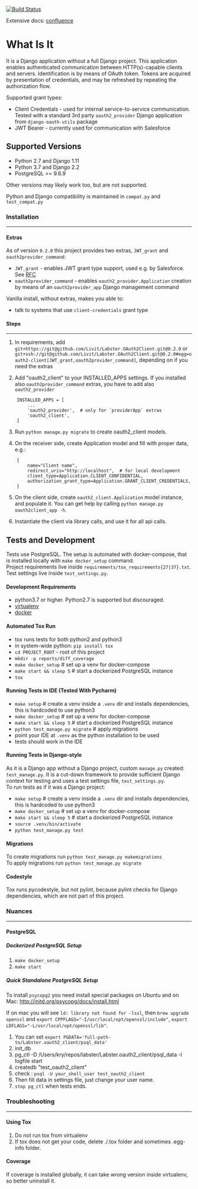 [![Build Status](https://drone.labster.com/api/badges/Livit/Labster.OAuth2Client/status.svg)](https://drone.labster.com/Livit/Labster.OAuth2Client)

Extensive docs: [confluence](https://liv-it.atlassian.net/wiki/spaces/WEB/pages/891191387/OAuth2Client+documentation)

What Is It
=====
It is a Django application without a full Django project.
This application enables authenticated communication between HTTP(s)-capable
clients and servers. Identification is by means of OAuth token. Tokens are
acquired by presentation of credentials, and may be refreshed by repeating
the authorization flow.

Supported grant types:
- Client Credentials - used for internal service-to-service communication.
Tested with a standard 3rd party `oauth2_provider` Django application from
`django-oauth-utils` package
- JWT Bearer - currently used for communication with Salesforce

Supported Versions
------------------
- Python 2.7 and Django 1.11
- Python 3.7 and Django 2.2
- PostgreSQL >= 9.6.9

Other versions may likely work too, but are not supported.

Python and Django compatibility is maintained in `compat.py` and `test_compat.py`

### Installation
-------------
#### Extras
As of version `0.2.0` this project provides two extras, `JWT_grant` and `oauth2provider_command`:
- `JWT_grant` - enables JWT grant type support, used e.g. by Salesforce. See
[RFC](https://tools.ietf.org/html/rfc7523)
- `oauth2provider_command` - enables `oauth2_provider.Application` creation by means of
an `oauth2provider_app` Django management command

Vanilla install, without extras, makes you able to:
- talk to systems that use `client-credentials` grant type

#### Steps
-----
1. In requirements, add `git+https://git@github.com/Livit/Labster.OAuth2Client.git@0.2.0` or
`git+ssh://git@github.com/Livit/Labster.OAuth2Client.git@0.2.0#egg=oauth2-client[JWT_grant,oauth2provider_command]`,
depending on if you need the extras

2. Add "oauth2_client" to your INSTALLED_APPS settings. If you installed also `oauth2provider_command`
extras, you have to add also `oauth2_provider`

```
    INSTALLED_APPS = [
        ...
        'oauth2_provider',  # only for `providerApp` extras
        'oauth2_client',
    ]
```

3. Run `python manage.py migrate` to create oauth2_client models.

4. On the receiver side, create Application model and fill with proper data, e.g.:
```
    {
        name="Client name",
        redirect_uris="http://localhost",  # for local development
        client_type=Application.CLIENT_CONFIDENTIAL,
        authorization_grant_type=Application.GRANT_CLIENT_CREDENTIALS,
    }
```

5. On the client side, create `oauth2_client.Application` model instance, and
populate it. You can get help by calling `python manage.py oauth2client_app -h`.

6. Instantiate the client via library calls, and use it for all api calls.


Tests and Development
---------------------
Tests use PostgreSQL. The setup is automated with docker-compose, that is
installed locally with `make docker_setup` command.  
Project requirements live inside `requirements/tox_requirements{27|37}.txt`.  
Test settings live inside `test_settings.py`.


#### Development Requirements
- python3.7 or higher. Python2.7 is supported but discouraged.
- [virtualenv](https://virtualenv.pypa.io/en/latest/)
- [docker](https://docs.docker.com/install/)

#### Automated Tox Run
- tox runs tests for both python2 and python3
- in system-wide python: `pip install tox`
- `cd PROJECT_ROOT` - root of this project
- `mkdir -p reports/diff_coverage`
- `make docker_setup`  # set up a venv for docker-compose
- `make start && sleep 5`  # start a dockerized PostgreSQL instance
- `tox`

#### Running Tests in IDE (Tested With Pycharm)
- `make setup`  # create a venv inside a `.venv` dir and installs dependencies,
this is hardcoded to use python3
- `make docker_setup`  # set up a venv for docker-compose
- `make start && sleep 5`  # start a dockerized PostgreSQL instance
- `python test_manage.py migrate`  # apply migrations
- point your IDE at `.venv` as the python installation to be used
- tests should work in the IDE

#### Running Tests in Django-style
As it is a Django app without a Django project, custom `manage.py` created:
`test_manage.py`. It is a cut-down framework to provide sufficient Django
context for testing and uses a test settings file, `test_settings.py`.  
To run tests as if it was a Django project:
- `make setup`  # create a venv inside a `.venv` dir and installs dependencies,
this is hardcoded to use python3
- `make docker_setup`  # set up a venv for docker-compose
- `make start && sleep 5`  # start a dockerized PostgreSQL instance
- `source .venv/bin/activate`
- `python test_manage.py test`


#### Migrations
To create migrations run `python test_manage.py makemigrations`  
To apply migrations run `python test_manage.py migrate`

#### Codestyle
Tox runs pycodestyle, but not pylint, because pylint checks for Django
dependencies, which are not part of this project.

### Nuances
-----------

#### PostgreSQL

##### Dockerized PostgreSQL Setup
1. `make docker_setup`
2. `make start`

##### Quick Standalone PostgreSQL Setup
To install `psycopg2` you need install special packages on Ubuntu and on Mac:
http://initd.org/psycopg/docs/install.html

If on mac you will see `ld: library not found for -lssl`, then
`brew upgrade openssl` and `export CPPFLAGS="-I/usr/local/opt/openssl/include"`,
`export LDFLAGS="-L/usr/local/opt/openssl/lib"`.

1. You can set `export PGDATA='full-path-to/Labster.oauth2_client/psql_data'`
2. init_db
3. pg_ctl -D /Users/kry/repos/labster/Labster.oauth2_client/psql_data -l logfile start
4. createdb "test_oauth2_client"
5. check : `psql -U your_shell_user test_oauth2_client`
6. Then fill data in settings file, just change your user name.
7. `stop pg_ctl` when tests ends.

### Troubleshooting
-------------------

#### Using Tox
1. Do not run tox from virtualenv
2. If tox does not get your code, delete ./.tox folder and sometimes .egg-info
folder.

#### Coverage
If coverage is installed globally, it can take wrong version inside virtualenv,
so better uninstall it.
